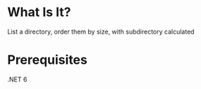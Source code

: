 # What Is It?
List a directory, order them by size, with subdirectory calculated

# Prerequisites
.NET 6
